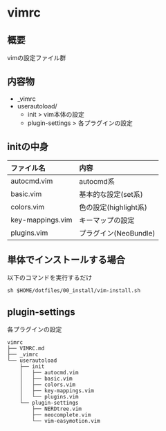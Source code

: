 # vimrc

## 概要
vimの設定ファイル群

## 内容物
* _vimrc
* userautoload/
    * init > vim本体の設定
    * plugin-settings > 各プラグインの設定

## initの中身
|ファイル名             |内容                   |
|:----------------------|:----------------------|
|autocmd.vim            |autocmd系              |
|basic.vim              |基本的な設定(set系)    |
|colors.vim             |色の設定(highlight系)  |
|key-mappings.vim       |キーマップの設定       |
|plugins.vim            |プラグイン(NeoBundle)  |

## 単体でインストールする場合
以下のコマンドを実行するだけ
```
sh $HOME/dotfiles/00_install/vim-install.sh
```

## plugin-settings
各プラグインの設定
```
vimrc
├── VIMRC.md
├── _vimrc
└── userautoload
    ├── init
    │   ├── autocmd.vim
    │   ├── basic.vim
    │   ├── colors.vim
    │   ├── key-mappings.vim
    │   └── plugins.vim
    └── plugin-settings
        ├── NERDtree.vim
        ├── neocomplete.vim
        └── vim-easymotion.vim
```
